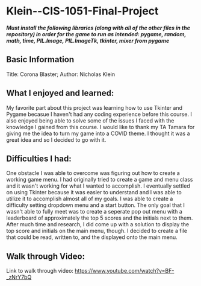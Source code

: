 # Klein--CIS-1051-Final-Project
***Must install the following libraries (along with all of the other files in the repository) in order for the game to run as intended: pygame, random, math, time, PIL.Image, PIL.ImageTk, tkinter, mixer from pygame***

## Basic Information
Title: Corona Blaster;
Author: Nicholas Klein

## What I enjoyed and learned:
My favorite part about this project was learning how to use Tkinter and Pygame becasue I haven't had any coding experience before this course. I also enjoyed being able to solve some of the issues I faced with the knowledge I gained from this course. I would like to thank my TA Tamara for giving me the idea to turn my game into a COVID theme. I thought it was a great idea and so I decided to go with it.

## Difficulties I had:
One obstacle I was able to overcome was figuring out how to create a working game menu. I had originally tried to create a game and menu class and it wasn't working for what I wanted to accomplish. I eventually settled on using Tkinter because it was easier to understand and I was able to utilize it to accomplish almost all of my goals. I was able to create a difficulty setting dropdown menu and a start button. The only goal that I wasn't able to fully meet was to create a seperate pop out menu with a leaderboard of approximately the top 5 scores and the initials next to them. After much time and research, I did come up with a solution to display the top score and initials on the main menu, though. I decided to create a file that could be read, written to, and the displayed onto the main menu.

## Walk through Video:
Link to walk through video: https://www.youtube.com/watch?v=BF-_zNrY7bQ
